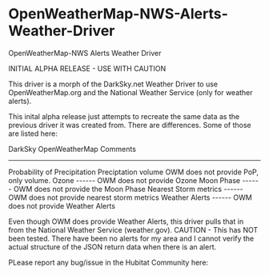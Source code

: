 # OpenWeatherMap-NWS-Alerts-Weather-Driver
OpenWeatherMap-NWS Alerts Weather Driver

INITIAL ALPHA RELEASE - USE WITH CAUTION

This driver is a morph of the DarkSky.net Weather Driver to use OpenWeatherMap.org and the National Weather Service (only for weather alerts).

This inital alpha release just attempts to recreate the same data as the previous driver it was created from.  There are differences.  Some of those are listed here:

DarkSky                            OpenWeatherMap                 Comments
-----------------------            ----------------------------   -------------------------------------
Probability of Precipitation       Preciptation volume            OWM does not provide PoP, only volume.
Ozone                              ------                         OWM does not provide Ozone
Moon Phase                         ------                         OWM does not provide the Moon Phase
Nearest Storm metrics              ------                         OWM does not provide nearest storm metrics
Weather Alerts                     ------                         OWM does not provide Weather Alerts

Even though OWM does provide Weather Alerts, this driver pulls that in from the National Weather Service (weather.gov).
CAUTION - This has NOT been tested.  There have been no alerts for my area and I cannot verify the actual structure of the JSON return data when there is an alert.

PLease report any bug/issue in the Hubitat Community here:
